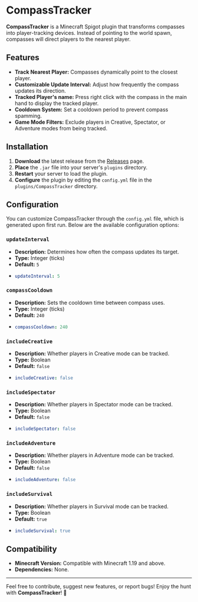 # CompassTracker

**CompassTracker** is a Minecraft Spigot plugin that transforms compasses into player-tracking devices. Instead of pointing to the world spawn, compasses will direct players to the nearest player.

## Features

- **Track Nearest Player:** Compasses dynamically point to the closest player.
- **Customizable Update Interval:** Adjust how frequently the compass updates its direction.
- **Tracked Player's name:** Press right click with the compass in the main hand to display the tracked player.
- **Cooldown System:** Set a cooldown period to prevent compass spamming.
- **Game Mode Filters:** Exclude players in Creative, Spectator, or Adventure modes from being tracked.

## Installation

1. **Download** the latest release from the [Releases](https://github.com/YourUsername/CompassTracker/releases) page.
2. **Place** the `.jar` file into your server's `plugins` directory.
3. **Restart** your server to load the plugin.
4. **Configure** the plugin by editing the `config.yml` file in the `plugins/CompassTracker` directory.

## Configuration

You can customize CompassTracker through the `config.yml` file, which is generated upon first run. Below are the available configuration options:

### `updateInterval`
- **Description:** Determines how often the compass updates its target.
- **Type:** Integer (ticks)
- **Default:** `5`
- ```yaml
  updateInterval: 5
  ```

### `compassCooldown`
- **Description:** Sets the cooldown time between compass uses.
- **Type:** Integer (ticks)
- **Default:** `240`
- ```yaml
  compassCooldown: 240
  ```

### `includeCreative`
- **Description:** Whether players in Creative mode can be tracked.
- **Type:** Boolean
- **Default:** `false`
- ```yaml
  includeCreative: false
  ```

### `includeSpectator`
- **Description:** Whether players in Spectator mode can be tracked.
- **Type:** Boolean
- **Default:** `false`
- ```yaml
  includeSpectator: false
  ```

### `includeAdventure`
- **Description:** Whether players in Adventure mode can be tracked.
- **Type:** Boolean
- **Default:** `false`
- ```yaml
  includeAdventure: false
  ```

### `includeSurvival`
- **Description:** Whether players in Survival mode can be tracked.
- **Type:** Boolean
- **Default:** `true`
- ```yaml
  includeSurvival: true
  ```

## Compatibility
- **Minecraft Version:** Compatible with Minecraft 1.19 and above.
- **Dependencies:** None.

---

Feel free to contribute, suggest new features, or report bugs! Enjoy the hunt with **CompassTracker**! 🧭
